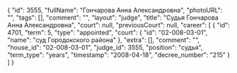 {
    "id": 3555,
    "fullName": "Гончарова Анна Александровна",
    "photoURL": "",
    "tags": [],
    "comment": "",
    "layout": "judge",
    "title": "Судья Гончарова Анна Александровна",
    "court": null,
    "previousCourt": null,
    "career": [
        {
            "id": 4701,
            "term": 5,
            "type": "appointed",
            "court": {
                "id": "02-008-03-01",
                "name": "суд Городокского района"
            },
            "extra": [],
            "comment": "",
            "house_id": "02-008-03-01",
            "judge_id": 3555,
            "position": "судья",
            "term_type": "years",
            "timestamp": "2008-04-18",
            "decree_number": "215"
        }
    ]
}